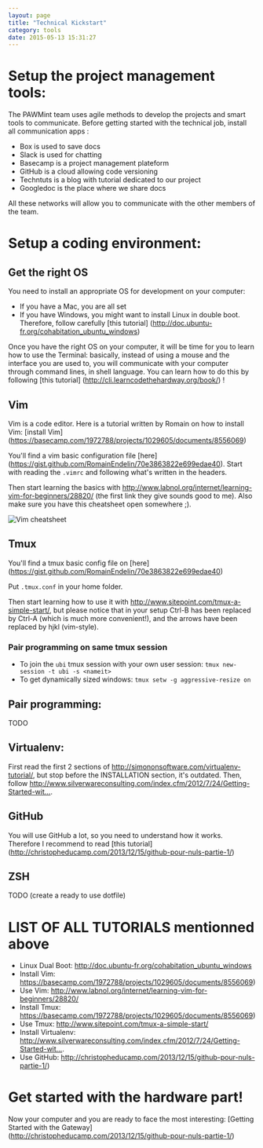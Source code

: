 ```yaml
---
layout: page
title: "Technical Kickstart"
category: tools
date: 2015-05-13 15:31:27
---
```


# Setup the project management tools:

The PAWMint team uses agile methods to develop the projects and smart tools to communicate. Before getting started with the technical job, install all communication apps :

* Box is used to save docs
* Slack is used for chatting
* Basecamp is a project management plateform
* GitHub is a cloud allowing code versioning
* Techntuts is a blog with tutorial dedicated to our project
* Googledoc is the place where we share docs
                         
All these networks will allow you to communicate with the other members of the team. 

# Setup a coding environment:


## Get the right OS

You need to install an appropriate OS for development on your computer:

* If you have a Mac, you are all set
* If you have Windows, you might want to install Linux in double boot. Therefore, follow carefully [this tutorial] (http://doc.ubuntu-fr.org/cohabitation_ubuntu_windows)

Once you have the right OS on your computer, it will be time for you to learn how to use the Terminal: basically, instead of using a mouse and the interface you are used to, you will communicate with your computer through command lines, in shell language. You can learn how to do this by following  [this tutorial] (http://cli.learncodethehardway.org/book/) !

## Vim

Vim is a code editor. Here is a tutorial written by Romain on how to install Vim: [install Vim] (https://basecamp.com/1972788/projects/1029605/documents/8556069)

You'll find a vim basic configuration file [here] (https://gist.github.com/RomainEndelin/70e3863822e699edae40). Start with reading the `.vimrc` and following what's written in the headers. 


Then start learning the basics with http://www.labnol.org/internet/learning-vim-for-beginners/28820/ (the first link they give sounds good to me). Also make sure you have this cheatsheet open somewhere ;).

![Vim cheatsheet](https://cdn.shopify.com/s/files/1/0165/4168/files/preview.png)


## Tmux

You'll find a tmux basic config file on [here] (https://gist.github.com/RomainEndelin/70e3863822e699edae40)


Put `.tmux.conf` in your home folder.

Then start learning how to use it with http://www.sitepoint.com/tmux-a-simple-start/, but please notice that in your setup Ctrl-B has been replaced by Ctrl-A (which is much more convenient!), and the arrows have been replaced by hjkl (vim-style).

### Pair programming on same tmux session

- To join the `ubi` tmux session with your own user session: `tmux new-session -t ubi -s <nameit>`
- To get dynamically sized windows: `tmux setw -g aggressive-resize on`

## Pair programming:

TODO

## Virtualenv:

First read the first 2 sections of http://simononsoftware.com/virtualenv-tutorial/, but stop before the INSTALLATION section, it's outdated. Then, follow http://www.silverwareconsulting.com/index.cfm/2012/7/24/Getting-Started-wit….

## GitHub

You will use GitHub a lot, so you need to understand how it works. Therefore I recommend to read [this tutorial] (http://christopheducamp.com/2013/12/15/github-pour-nuls-partie-1/)

## ZSH

TODO (create a ready to use dotfile)

# LIST OF ALL TUTORIALS mentionned above

* Linux Dual Boot: http://doc.ubuntu-fr.org/cohabitation_ubuntu_windows
* Install Vim: https://basecamp.com/1972788/projects/1029605/documents/8556069)
* Use Vim: http://www.labnol.org/internet/learning-vim-for-beginners/28820/ 
* Install Tmux: https://basecamp.com/1972788/projects/1029605/documents/8556069)
* Use Tmux: http://www.sitepoint.com/tmux-a-simple-start/
* Install Virtualenv: http://www.silverwareconsulting.com/index.cfm/2012/7/24/Getting-Started-wit….
* Use GitHub: http://christopheducamp.com/2013/12/15/github-pour-nuls-partie-1/)


# Get started with the hardware part!

Now your computer and you are ready to face the most interesting: [Getting Started with the Gateway] (http://christopheducamp.com/2013/12/15/github-pour-nuls-partie-1/)
